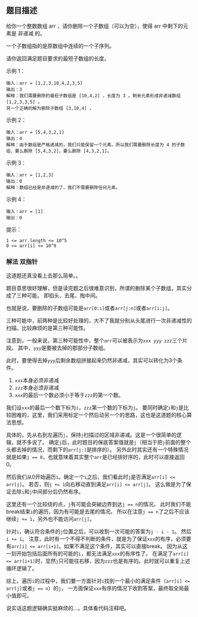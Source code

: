## 题目描述
给你一个整数数组 arr ，请你删除一个子数组（可以为空），使得 arr 中剩下的元素是 非递减 的。

一个子数组指的是原数组中连续的一个子序列。

请你返回满足题目要求的最短子数组的长度。

示例 1：
```
输入：arr = [1,2,3,10,4,2,3,5]
输出：3
解释：我们需要删除的最短子数组是 [10,4,2] ，长度为 3 。剩余元素形成非递减数组 [1,2,3,3,5] 。
另一个正确的解为删除子数组 [3,10,4] 。
```
示例 2：
```
输入：arr = [5,4,3,2,1]
输出：4
解释：由于数组是严格递减的，我们只能保留一个元素。所以我们需要删除长度为 4 的子数组，要么删除 [5,4,3,2]，要么删除 [4,3,2,1]。
```
示例 3：
```
输入：arr = [1,2,3]
输出：0
解释：数组已经是非递减的了，我们不需要删除任何元素。
```
示例 4：
```
输入：arr = [1]
输出：0
```

提示：
```
1 <= arr.length <= 10^5
0 <= arr[i] <= 10^9
```

### 解法 双指针
这道题还真没看上去那么简单。。

题目意思很好理解，但是读完题之后很难意识到，所谓的删除某个子数组，其实分成了三种可能。
即掐头、去尾、掏中间。

也就是说，要删除的子数组可能是`arr[0:i]`或者`arr[j:n]`或者`arr[i:j]`。

三种可能中，前两种是比较好处理的，大不了我就分别从头尾进行一次非递减性的扫描。比较麻烦的是第三种可能性。

注意到，一般来说，第三种可能性中，整个`arr`可以被表示为`xxx yyy zzz`三个片段。
其中，`yyy`是要被去掉的那部分子数组。

此时，要使得去掉`yyy`后剩余数组拼接起来仍然非递减，其实可以转化为3个条件。
1. `xxx`本身必须非递减
2. `zzz`本身必须非递减
3. `xxx`的最后一个数必须小于等于`zzz`的第一个数。

我们设`xxx`的最后一个数下标为`i`，`zzz`第一个数的下标为`j`。
要同时确定`i`和`j`是比较困难的，这里，我们采用标定一个然后动另一个的思路，这也是这道题的核心算法思想。

具体的，先从右到左遍历`j`，保持`j`扫描过的区域非递减。这是一个很简单的逻辑，就不多说了。
确定`j`后，此时题目的保底答案值就是`j`（相当于把`j`前面的整个头都去掉的情况，而剩下的`arr[j:]`是排序的）。
另外此时其实还有一个特殊情况就是如果`j == 0`，也就意味着其实整个`arr`是已经排好序的，此时可以直接返回0。

然后我们从0开始遍历`i`。确定一个`i`之后，我们看此时`j`是否满足`arr[i] <= arr[j]`。
若否，则`j += 1`向右移动直到满足`arr[i] <= arr[j]`。
这么做是为了保证去除`i`和`j`中间部分后仍然有序。

这里还有一个比较绕的点，`j`有可能会突破边界到达`j == n`的情况。
此时我们不能break结束`i`的遍历，因为有可能是去尾的情况。
所以在注意`j == n`了之后不应该继续`j += 1`，另外也不能访问`arr[j]`。

针对`i`，确认符合条件的`j`位置之后，可以收割一次可能的答案为`j - i - 1`。
然后`i += 1`。
注意，此时有一个不得不判断的条件，就是为了保证`xxx`的有序，必须要有`arr[i] <= arr[i+1]`。如果不满足这个条件，其实可以直接break。
因为从这一刻开始包括后面所有的可能的`i`，都无法满足`xxx`的有序性了。
在满足了`arr[i] <= arr[i+1]`时，显然`j`只可能往右移，因为`zzz`也是有序的。此时就可以重复上述循环逻辑了。

综上，遍历`i`的过程中，我们要一方面针对`i`找到一个最小的满足条件（`arr[i] <= arr[j]`或者`j == n`）的`j`，
一方面保证`xxx`有序的情况下收割答案，最终取全局最小值即可。

说实话这题逻辑确实挺麻烦的…，具体看代码注释吧。